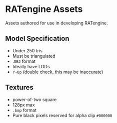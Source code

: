 # RATengine Assets
Assets authored for use in developing RATengine. 

## Model Specification
- Under 250 tris
- Must be triangulated
- .`OBJ` format
- Ideally have LODs
- `Y-Up` (double check, this may be inaccurate)

## Textures
- power-of-two square
- 128px max
- `.bmp` format
- Pure black pixels reserved for alpha clip `#000000`
